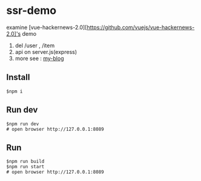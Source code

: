 # ssr-demo

examine [vue-hackernews-2.0][https://github.com/vuejs/vue-hackernews-2.0]'s demo

1. del /user , /item
2. api on server.js(express)
3. more see : [my-blog](http://blog.zeromake.com/page/vue-ssr)

## Install
``` shell
$npm i
```

## Run dev
``` shell
$npm run dev
# open browser http://127.0.0.1:8089
```

## Run
``` shell
$npm run build
$npm run start
# open browser http://127.0.0.1:8089
```